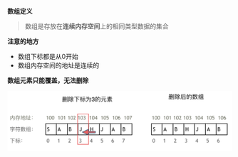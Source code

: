 **数组定义**

> 数组是存放在**连续内存空间**上的相同类型数据的集合

**注意的地方**

* 数组下标都是从0开始
* 数组内存空间的地址是连续的

**数组元素只能覆盖，无法删除**



![1](1.png)
